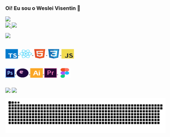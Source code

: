 ### Oi! Eu sou o Weslei Visentin 👋

<img src="https://github.com/wesleivisentin/wesleivisentin/assets/78518664/0cc74323-7484-44c3-8157-f732c43c76ec" width=720/ >



<div>
  <a href="https://github.com/wesleivisentin">
  <img height="180em" src="https://github-readme-stats.vercel.app/api?username=wesleivisentin&show_icons=true&theme=dracula&include_all_commits=true&count_private=true"/>
  <img height="180em" src="https://github-readme-stats.vercel.app/api/top-langs/?username=wesleivisentin&layout=compact&langs_count=7&theme=dracula"/>
</div>
  <p align="left"> <img src="https://komarev.com/ghpvc/?username=wesleivisentin&label=Profile%20views&color=0e75b6&style=flat%22%20alt=%22wesleivisentin" /> </p>
<div style="display: inline_block"><br>

 
  <img align="center" alt="wes-ts" height="30" width="40" src="https://github.com/devicons/devicon/blob/master/icons/typescript/typescript-original.svg">
  <img align="center" alt="wes-React-native" height="30" width="40" src="https://github.com/devicons/devicon/blob/master/icons/react/react-original.svg">
 
  <img align="center" alt="wes-" height="30" width="40" src="https://raw.githubusercontent.com/devicons/devicon/master/icons/html5/html5-original.svg">
  <img align="center" alt="wes-CSS" height="30" width="40" 
src="https://raw.githubusercontent.com/devicons/devicon/master/icons/css3/css3-original.svg">
  <img align="center" alt="wes-javascript" height="30" width="40" src="https://github.com/devicons/devicon/blob/master/icons/javascript/javascript-original.svg">
 
  
  ##

  <img align="center" alt="wes-photoshop" height="30" width="30" src="https://github.com/wesleivisentin/estudos/blob/main/logos/photoshop.png">
   <img align="center" alt="wes-after" height="30" width="40" src="https://github.com/devicons/devicon/blob/master/icons/aftereffects/aftereffects-original.svg">
  <img align="center" alt="wes-illustrator" height="30" width="40" src="https://github.com/devicons/devicon/blob/master/icons/illustrator/illustrator-plain.svg">
  <img align="center" alt="wes-premier" height="30" width="40" src="https://github.com/devicons/devicon/blob/master/icons/premierepro/premierepro-original.svg">
  <img align="center" alt="wes-figma" height="30" width="40" src="https://github.com/devicons/devicon/blob/master/icons/figma/figma-original.svg">
 
  <div style="display: inline_block"><br>
  
  
  <div> 
  
  <a href="https://instagram.com/wesleivisentin" target="_blank"><img src="https://img.shields.io/badge/-Instagram-%23E4405F?style=for-the-badge&logo=instagram&logoColor=white" target="_blank"></a>
  <a href="https://www.linkedin.com/in/weslei-visentin-a2a593120" target="_blank"><img src="https://img.shields.io/badge/-LinkedIn-%230077B5?style=for-the-badge&logo=linkedin&logoColor=white" target="_blank"></a> 
 


 <picture>
<source media" (prefers-color-scheme: dark)" srcset="https://raw.githubusercontent.com/wesleivisentin/wesleivisentin/output/github-contribution-grid-snake-dark.svg">
<source media="(prefers-color-scheme: light)" srcset="https://raw.githubusercontent.com/wesleivisentin/wesleivisentin/output/github-contribution-grid-snake.svg">
<img alt="github contribution grid snake animation" src="https://raw.githubusercontent.com/wesleivisentin/wesleivisentin/output/github-contribution-grid-snake.svg">
</picture>
 
</div>

